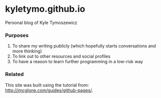 # kyletymo.github.io
Personal blog of Kyle Tymoszewicz

### Purposes
1. To share my writing publicly (which hopefully starts conversations and more thinking)
2. To link out to other resources and social profiles 
3. To have a reason to learn further programming in a low-risk way

### Related
This site was built using the tutorial from: http://jmcglone.com/guides/github-pages/. 
